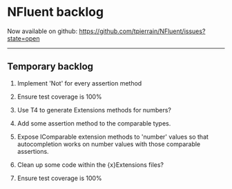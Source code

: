 NFluent backlog
===============

Now available on github: https://github.com/tpierrain/NFluent/issues?state=open

- - -

Temporary backlog
-------

1. Implement 'Not' for every assertion method
1. Ensure test coverage is 100%

1. Use T4 to generate Extensions methods for numbers?
1. Add some assertion method to the comparable types.
1. Expose IComparable extension methods to 'number' values so that autocompletion works on number values with those comparable assertions.
1. Clean up some code within the {x}Extensions files?
1. Ensure test coverage is 100%
